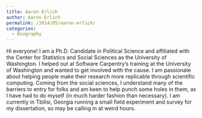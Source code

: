```yaml
---
title: Aaron Erlich
author: Aaron Erlich
permalink: /2014/05/aaron-erlich/
categories:
  - Biography
---
```

Hi everyone! I am a Ph.D. Candidate in Political Science and affiliated with the Center for Statistics and Social Sciences as the University of Washington. I helped out at Software Carpentry&#8217;s training at the University of Washington and wanted to get involved with the cause. I am passionate about helping people make their research more replicable through scientific computing. Coming from the social sciences, I understand many of the barriers to entry for folks and am keen to help punch some holes in them, as I have had to do myself (in much harder fashion than necessary). I am currently in Tbilisi, Georgia running a small field experiment and survey for my dissertation, so may be calling in at weird hours.
